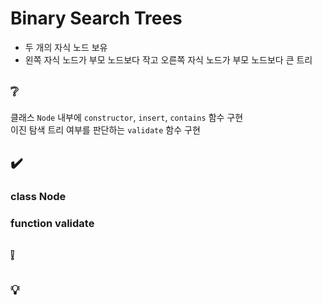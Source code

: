 # Binary Search Trees
- 두 개의 자식 노드 보유
- 왼쪽 자식 노드가 부모 노드보다 작고 오른쪽 자식 노드가 부모 노드보다 큰 트리

## ❔
클래스 `Node` 내부에 `constructor`, `insert`, `contains` 함수 구현  
이진 탐색 트리 여부를 판단하는 `validate` 함수 구현

## ✔️
### class Node

### function validate

## ❕

## 💡
